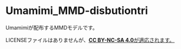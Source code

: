# Umamimi_MMD-disbutiontri
Umamimiが配布するMMDモデルです。

LICENSEファイルはありませんが、[<u>**CC BY-NC-SA 4.0**<u>](https://creativecommons.org/licenses/by-nc-sa/4.0/)が適応されます。

